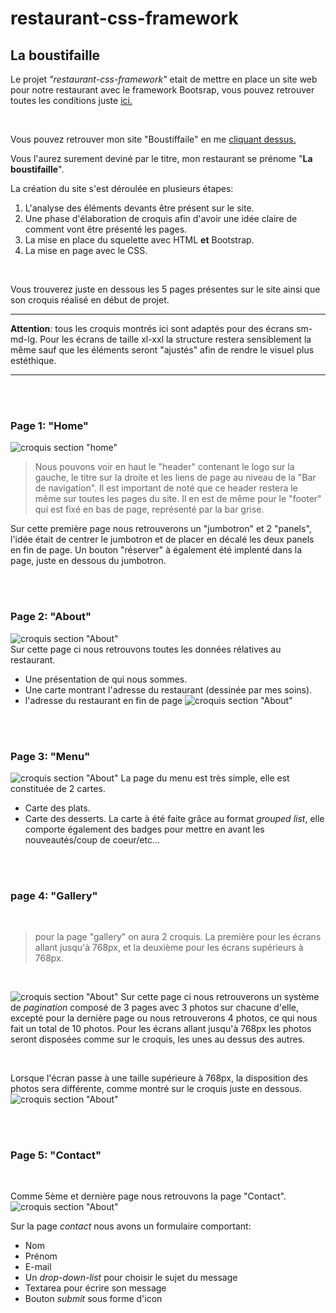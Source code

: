 # restaurant-css-framework

## La boustifaille

Le projet _"restaurant-css-framework"_ etait de mettre en place un site web pour notre restaurant avec le framework Bootsrap, vous pouvez retrouver toutes les conditions juste [ici.](https://github.com/becodeorg/BXL-Swartz-4-27/blob/master/1.The-Field/6.Bootstrap/restaurant.adoc)

</br>

Vous pouvez retrouver mon site "Boustiffaile" en me [cliquant dessus.](https://simonaertsbecode.github.io/restaurant-css-framework/)

Vous l'aurez surement deviné par le titre, mon restaurant se prénome "**La boustifaille**".

La création du site s'est déroulée en plusieurs étapes: 
1. L'analyse des éléments devants être présent sur le site.
2. Une phase d'élaboration de croquis afin d'avoir une idée claire de comment vont être présenté les pages.
3. La mise en place du squelette avec HTML **et** Bootstrap.
4. La mise en page avec le CSS.

</br>


Vous trouverez juste en dessous les 5 pages présentes sur le site ainsi que son croquis réalisé en début de projet.

- - - - - -
**Attention**: tous les croquis montrés ici sont adaptés pour des écrans sm-md-lg. Pour les écrans de taille xl-xxl la structure restera sensiblement la même sauf que les éléments seront "ajustés" afin de rendre le visuel plus estéthique.
- - - - 
</br>
</br>

### Page 1: "Home"
![croquis section "home"](photos/croquis/home.jpeg)
 > Nous pouvons voir en haut le "header" contenant le logo sur la gauche, le titre sur la droite et les liens de page au niveau de la "Bar de navigation". Il est important de noté que ce header restera le même sur toutes les pages du site. Il en est de même pour le "footer" qui est fixé en bas de page, représenté par la bar grise.

 Sur cette première page nous retrouverons un "jumbotron" et 2 "panels", l'idée était de centrer le jumbotron et de placer en décalé les deux panels en fin de page. 
 Un bouton "réserver" à également été implenté dans la page, juste en dessous du jumbotron.

</br>
</br>

### Page 2: "About"
![croquis section "About"](photos/croquis/about1.jpeg)
</br>
Sur cette page ci nous retrouvons toutes les données rélatives au restaurant.
 * Une présentation de qui nous sommes.
 * Une carte montrant l'adresse du restaurant (dessinée par mes soins).
 * l'adresse du restaurant en fin de page ![croquis section "About"](photos/croquis/about2.jpeg)

</br>
</br>

### Page 3: "Menu"
![croquis section "About"](photos/croquis/menu.jpeg)
La page du menu est très simple, elle est constituée de 2 cartes. 
 * Carte des plats.
 * Carte des desserts.
La carte à été faite grâce au format _grouped list_, elle comporte également des badges pour mettre en avant les nouveautés/coup de coeur/etc...

</br>
</br>

### page 4: "Gallery"
</br>

> pour la page "gallery" on aura 2 croquis. 
> La première pour les écrans allant jusqu'à 768px, et la deuxième pour les écrans supérieurs à 768px.

</br>

![croquis section "About"](photos/croquis/gallerymax768px.jpeg)
Sur cette page ci nous retrouverons un système de _pagination_ composé de 3 pages avec 3 photos sur chacune d'elle, excepté pour la dernière page ou nous retrouverons 4 photos, ce qui nous fait un total de 10 photos.
Pour les écrans allant jusqu'à 768px les photos seront disposées comme sur le croquis, les unes au dessus des autres.

</br>

Lorsque l'écran passe à une taille supérieure à 768px, la disposition des photos sera différente, comme montré sur le croquis juste en dessous.
![croquis section "About"](photos/croquis/gallerymin768px.jpeg)

</br>
</br>

### Page 5: "Contact"

</br>

Comme 5ème et dernière page nous retrouvons la page "Contact".
![croquis section "About"](photos/croquis/contact.jpeg)

Sur la page _contact_ nous avons un formulaire comportant:
 * Nom
 * Prénom
 * E-mail
 * Un _drop-down-list_ pour choisir le sujet du message
 * Textarea pour écrire son message
 * Bouton _submit_ sous forme d'icon


